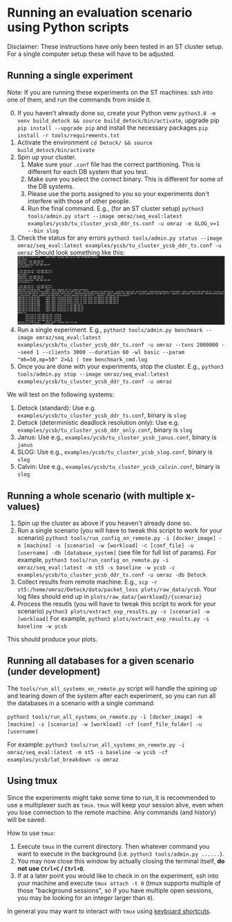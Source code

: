 # Running an evaluation scenario using Python scripts

Disclaimer: These instructions have only been tested in an ST cluster setup. For a single computer setup these will have to be adjusted.

## Running a single experiment

Note: If you are running these experiments on the ST machines: ssh into one of them, and run the commands from inside it.

0. If you haven't already done so, create your Python venv `python3.8 -m venv build_detock && source build_detock/bin/activate`, upgrade pip `pip install --upgrade pip` and install the necessary packages `pip install -r tools/requirements.txt`
1. Activate the environment `cd Detock/ && source build_detock/bin/activate`
2. Spin up your cluster.
    1. Make sure your `.conf` file has the correct partitioning. This is different for each DB system that you test.
    2. Make sure you select the correct binary. This is different for some of the DB systems.
    3. Please use the ports assigned to you so your experiments don't interfere with those of other people.
    4. Run the final command. E.g., (for an ST cluster setup) `python3 tools/admin.py start --image omraz/seq_eval:latest examples/ycsb/tu_cluster_ycsb_ddr_ts.conf -u omraz -e GLOG_v=1 --bin slog`
3. Check the status for any errors `python3 tools/admin.py status --image omraz/seq_eval:latest examples/ycsb/tu_cluster_ycsb_ddr_ts.conf -u omraz` Should look something like this: 
![Successful status](status_command_output.png)
4. Run a single experiment. E.g., `python3 tools/admin.py benchmark --image omraz/seq_eval:latest examples/ycsb/tu_cluster_ycsb_ddr_ts.conf -u omraz --txns 2000000 --seed 1 --clients 3000 --duration 60 -wl basic --param "mh=50,mp=50" 2>&1 | tee benchmark_cmd.log`
5. Once you are done with your experiments, stop the cluster. E.g., `python3 tools/admin.py stop --image omraz/seq_eval:latest examples/ycsb/tu_cluster_ycsb_ddr_ts.conf -u omraz`

We will test on the following systems:

1. Detock (standard): Use e.g. `examples/ycsb/tu_cluster_ycsb_ddr_ts.conf`, binary is `slog`
2. Detock (deterministic deadlock resolution only): Use e.g. `examples/ycsb/tu_cluster_ycsb_ddr_only.conf`, binary is `slog`
3. Janus: Use e.g., `examples/ycsb/tu_cluster_ycsb_janus.conf`, binary is `janus`
4. SLOG: Use e.g., `examples/ycsb/tu_cluster_ycsb_slog.conf`, binary is `slog`
5. Calvin: Use e.g., `examples/ycsb/tu_cluster_ycsb_calvin.conf`, binary is `slog`

## Running a whole scenario (with multiple x-values)

1. Spin up the cluster as above if you heaven't already done so.
2. Run a single scenario (you will have to tweak this script to work for your scenario) `python3 tools/run_config_on_remote.py -i [docker_image] -m [machine] -s [scenario] -w [workload] -c [conf_file] -u [username] -db [database_system]` (see file for full list of params). For example, `python3 tools/run_config_on_remote.py -i omraz/seq_eval:latest -m st5 -s baseline -w ycsb -c examples/ycsb/tu_cluster_ycsb_ddr_ts.conf -u omraz -db Detock`
3. Collect results from remote machine. E.g., `scp -r st5:/home/omraz/Detock/data/packet_loss plots/raw_data/ycsb`. Your log files should end up in `plots/raw_data/{workload}/{scenario}`
4. Process the resutls (you will have to tweak this script to work for your scenario) `python3 plots/extract_exp_results.py -s [scenario] -w [workload]` For example, `python3 plots/extract_exp_results.py -s baseline -w ycsb`

This should produce your plots.

## Running all databases for a given scenario (under development)

The `tools/run_all_systems_on_remote.py` script will handle the spining up and tearing down of the system after each experiment, so you can run all the databases in a scenario with a single command:

`python3 tools/run_all_systems_on_remote.py -i [docker_image] -m [machine] -s [scenario] -w [workload] -cf [conf_file_folder] -u [username]`

For example: `python3 tools/run_all_systems_on_remote.py -i omraz/seq_eval:latest -m st5 -s baseline -w ycsb -cf examples/ycsb/lat_breakdown -u omraz`

## Using tmux

Since the experiments might take some time to run, it is recommended to use a multiplexer such as `tmux`. `tmux` will keep your session alive, even when you lose connection to the remote machine. Any commands (and history) will be saved.

How to use `tmux`:

1. Execute `tmux` in the current directory. Then whatever command you want to execute in the background (i.e. `python3 tools/admin.py ......`).
2. You may now close this window by actually closing the terminal itself, **do not use `Ctrl+C` / `Ctrl+D`**.
3. If at a later point you would like to check in on the experiment, ssh into your machine and execute `tmux attach -t 0` (tmux supports multiple of those "background sessions", so if you have multiple open sessions, you may be looking for an integer larger than `0`).

In general you may want to interact with `tmux` using [keyboard shortcuts](https://gist.github.com/MohamedAlaa/2961058).

